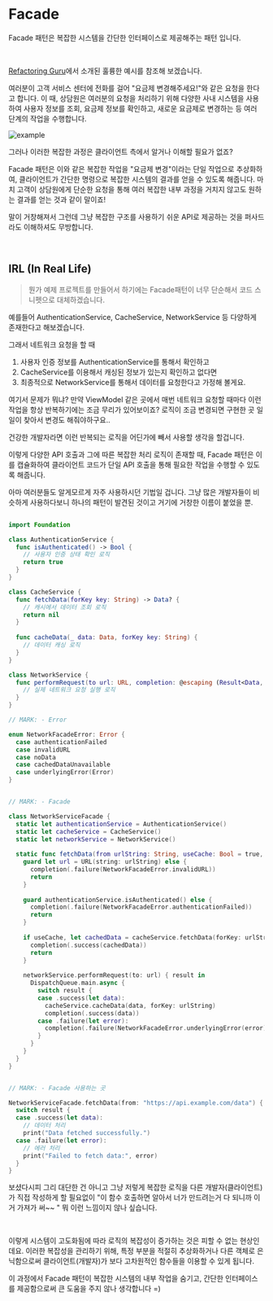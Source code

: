 # Facade

Facade 패턴은 복잡한 시스템을 간단한 인터페이스로 제공해주는 패턴 입니다.

</br>

[Refactoring Guru](https://refactoring.guru/ko/design-patterns/facade)에서 소개된 훌륭한 예시를 참조해 보겠습니다.

여러분이 고객 서비스 센터에 전화를 걸어 "요금제 변경해주세요!"와 같은 요청을 한다고 합니다.
이 때, 상담원은 여러분의 요청을 처리하기 위해 다양한 사내 시스템을 사용하여 사용자 정보를 조회, 요금제 정보를 확인하고, 새로운 요금제로 변경하는 등 여러 단계의 작업을 수행합니다.

![example](facade_example_image.png)

그러나 이러한 복잡한 과정은 클라이언트 측에서 알거나 이해할 필요가 없죠?

 Facade 패턴은 이와 같은 복잡한 작업을 "요금제 변경"이라는 단일 작업으로 추상화하여, 클라이언트가 간단한 명령으로 복잡한 시스템의 결과를 얻을 수 있도록 해줍니다. 마치 고객이 상담원에게 단순한 요청을 통해 여러 복잡한 내부 과정을 거치지 않고도 원하는 결과를 얻는 것과 같이 말이죠!

말이 거창해져서 그런데 그냥 복잡한 구조를 사용하기 쉬운 API로 제공하는 것을 퍼사드라도 이해하셔도 무방합니다.

</br>

## IRL (In Real Life)

> 뭔가 예제 프로젝트를 만들어서 하기에는 Facade패턴이 너무 단순해서 코드 스니펫으로 대체하겠습니다.

예를들어 AuthenticationService, CacheService, NetworkService 등 다양하게 존재한다고 해보겠습니다.

그래서 네트워크 요청을 할 때

1. 사용자 인증 정보를 AuthenticationService를 통해서 확인하고
2. CacheService를 이용해서 캐싱된 정보가 있는지 확인하고 없다면
3. 최종적으로 NetworkService를 통해서 데이터를 요청한다고 가정해 볼게요.

여기서 문제가 뭐냐? 만약 ViewModel 같은 곳에서 매번 네트워크 요청할 때마다 이런 작업을 항상 반복하기에는 조금 무리가 있어보이죠? 로직이 조금 변경되면 구현한 곳 일일이 찾아서 변경도 해줘야하구요..

건강한 개발자라면 이런 반복되는 로직을 어딘가에 빼서 사용할 생각을 할겁니다.

이렇게 다양한 API 호출과 그에 따른 복잡한 처리 로직이 존재할 때, Facade 패턴은 이를 캡슐화하여 클라이언트 코드가 단일 API 호출을 통해 필요한 작업을 수행할 수 있도록 해줍니다.

아마 여러분들도 알게모르게 자주 사용하시던 기법일 겁니다.
그냥 많은 개발자들이 비슷하게 사용하다보니 하나의 패턴이 발견된 것이고 거기에 거창한 이름이 붙었을 뿐.

```Swift

import Foundation

class AuthenticationService {
  func isAuthenticated() -> Bool {
    // 사용자 인증 상태 확인 로직
    return true
  }
}

class CacheService {
  func fetchData(forKey key: String) -> Data? {
    // 캐시에서 데이터 조회 로직
    return nil
  }
  
  func cacheData(_ data: Data, forKey key: String) {
    // 데이터 캐싱 로직
  }
}

class NetworkService {
  func performRequest(to url: URL, completion: @escaping (Result<Data, Error>) -> Void) {
    // 실제 네트워크 요청 실행 로직
  }
}

// MARK: - Error

enum NetworkFacadeError: Error {
  case authenticationFailed
  case invalidURL
  case noData
  case cachedDataUnavailable
  case underlyingError(Error)
}


// MARK: - Facade

class NetworkServiceFacade {
  static let authenticationService = AuthenticationService()
  static let cacheService = CacheService()
  static let networkService = NetworkService()
  
  static func fetchData(from urlString: String, useCache: Bool = true, completion: @escaping (Result<Data, Error>) -> Void) {
    guard let url = URL(string: urlString) else {
      completion(.failure(NetworkFacadeError.invalidURL))
      return
    }
    
    guard authenticationService.isAuthenticated() else {
      completion(.failure(NetworkFacadeError.authenticationFailed))
      return
    }
    
    if useCache, let cachedData = cacheService.fetchData(forKey: urlString) {
      completion(.success(cachedData))
      return
    }
    
    networkService.performRequest(to: url) { result in
      DispatchQueue.main.async {
        switch result {
        case .success(let data):
          cacheService.cacheData(data, forKey: urlString)
          completion(.success(data))
        case .failure(let error):
          completion(.failure(NetworkFacadeError.underlyingError(error)))
        }
      }
    }
  }
}


// MARK: - Facade 사용하는 곳

NetworkServiceFacade.fetchData(from: "https://api.example.com/data") { result in
  switch result {
  case .success(let data):
    // 데이터 처리
    print("Data fetched successfully.")
  case .failure(let error):
    // 에러 처리
    print("Failed to fetch data:", error)
  }
}

```

보셨다시피 그리 대단한 건 아니고 그냥 저렇게 복잡한 로직을 다른 개발자(클라이언트)가 직접 작성하게 할 필요없이
"이 함수 호출하면 알아서 너가 만드려는거 다 되니까 이거 가져가 써~~ "
뭐 이런 느낌이지 않나 싶습니다.

</br>

이렇게 시스템이 고도화됨에 따라 로직의 복잡성이 증가하는 것은 피할 수 없는 현상인데요. 이러한 복잡성을 관리하기 위해, 특정 부분을 적절히 추상화하거나 다른 객체로 은닉함으로써 클라이언트(개발자)가 보다 고차원적인 함수들을 이용할 수 있게 됩니다.

이 과정에서 Facade 패턴이 복잡한 시스템의 내부 작업을 숨기고, 간단한 인터페이스를 제공함으로써 큰 도움을 주지 않나 생각합니다 =)

